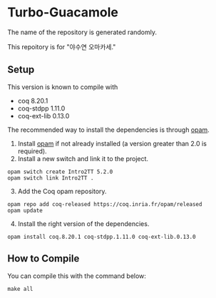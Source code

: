 # Turbo-Guacamole
The name of the repository is generated randomly.

This repoitory is for "야수연 오마카세."

## Setup
This version is known to compile with

- coq 8.20.1
- coq-stdpp 1.11.0
- coq-ext-lib 0.13.0

The recommended way to install the dependencies is through [opam](https://opam.ocaml.org/doc/Install.html).

1. Install [opam](https://opam.ocaml.org/doc/Install.html) if not already installed (a version greater than 2.0 is required).
2. Install a new switch and link it to the project.
```
opam switch create Intro2TT 5.2.0
opam switch link Intro2TT .
```
3. Add the Coq opam repository.
```
opam repo add coq-released https://coq.inria.fr/opam/released
opam update
```
4. Install the right version of the dependencies.
```
opam install coq.8.20.1 coq-stdpp.1.11.0 coq-ext-lib.0.13.0
```

## How to Compile
You can compile this with the command below:
```
make all
```